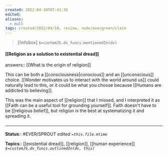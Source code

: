 ```yaml
---
created: 2022-04-10T07:41:35 
edited: 
aliases:
  - null
tags: created/2022/04/10, review, node/evergreen/claim
---
```

> [!infobox]
`$=customJS.dv_funcs.mentionedIn(dv)`

#### [[Religion as a solution to existential dread]]

answers:: [[What is the origin of religion]]

This can be both a [[consciousness|conscious]] and an [[unconscious]] choice.
[[Wonder motivates us to interact with the world around us]] could naturally lead to this,
or it could be what you choose because [[Humans are addicted to believing]].

This was the main aspect of [[religion]] that I missed, 
and I interpreted it as [[Faith can be a useful tool for grounding yourself]].
Faith doesn't have to be [[religious belief]],
but religion is the best at systematizing it and spreading it.


### <hr class="footnote"/>

**Status**:: #EVER/SPROUT
*edited `=this.file.mtime`*

**Topics**:: [[existential dread]], [[religion]], [[human experience]]
*`$=customJS.dv_funcs.outlinedIn(dv, this)`*
